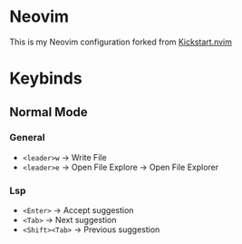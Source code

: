 # Neovim 

This is my Neovim configuration forked from [Kickstart.nvim](https://github.com/nvim-lua/kickstart.nvim)

# Keybinds

## Normal Mode

### General
- `<leader>w` -> Write File
- `<leader>e` -> Open File Explore -> Open File Explorer


### Lsp
- `<Enter>` -> Accept suggestion
- `<Tab>` -> Next suggestion
- `<Shift><Tab>` -> Previous suggestion

